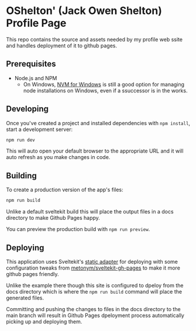 # OShelton' (Jack Owen Shelton) Profile Page

This repo contains the source and assets needed by my profile web ssite and handles deployment of it to github pages.

## Prerequisites

- Node.js and NPM
  - On Windows, [NVM for Windows](https://github.com/coreybutler/nvm-windows) is still a good option for managing node installations on Windows, even if a ssuccessor is in the works.

## Developing

Once you've created a project and installed dependencies with `npm install`, start a development server:

```powershell
npm run dev
```

This will auto open your default browser to the appropriate URL and it will auto refresh as you make changes in code.

## Building

To create a production version of the app's files:

```powershell
npm run build
```

Unlike a default sveltekit build this will place the output files in a docs directory to make Github Pages happy.

You can preview the production build with `npm run preview`.

## Deploying

This application uses Sveltekit's [static adapter](https://kit.svelte.dev/docs/adapter-static) for deploying with some configuration tweaks from [metonym/sveltekit-gh-pages](https://github.com/metonym/sveltekit-gh-pages) to make it more github pages friendly.

Unlike the example there though this site is configured to dpeloy from the docs directory which is where the `npm run build` command will place the generated files.

Committing and pushing the changes to files in the docs directory to the main branch will result in Github Pages dpeloyment process automatically picking up and deploying them.
